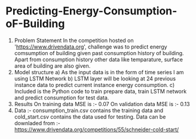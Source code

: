 # Predicting-Energy-Consumption-oF-Building
1) Problem Statement
    In the competition hosted on 'https://www.drivendata.org', challenge was to predict energy comsumption of building given past consumption history of building. Apart from consumption history other data like temparature, surface area of building are also given.
2) Model structure
    a)  As the input data is in the form of time series I am using LSTM Network
    b)  LSTM layer will be looking at 24 previous instance data to predict current instance energy consumption.
    c)  Included is the Python code to train prepare data, train LSTM network and predict consumption for test data.
3) Results 
    On training data MSE is   :- 0.07
    On validation data MSE is :- 0.13
4) Data :-
    consumption_train.csv contains the training data and cold_start.csv contains the data used for testing.
    Data can be downladed from :- https://www.drivendata.org/competitions/55/schneider-cold-start/
    
